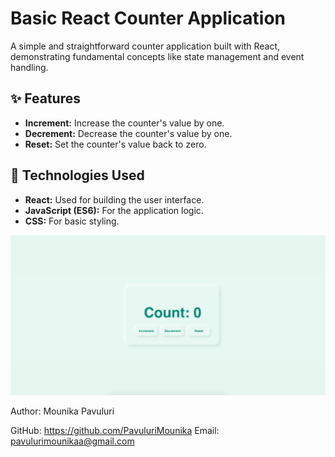# Basic React Counter Application

A simple and straightforward counter application built with React, demonstrating fundamental concepts like state management and event handling.

## ✨ Features

- **Increment:** Increase the counter's value by one.
- **Decrement:** Decrease the counter's value by one.
- **Reset:** Set the counter's value back to zero.

## 🚀 Technologies Used

- **React:** Used for building the user interface.
- **JavaScript (ES6):** For the application logic.
- **CSS:** For basic styling.

![try Once](CounterSample.png)

Author: Mounika Pavuluri

GitHub: https://github.com/PavuluriMounika Email: pavulurimounikaa@gmail.com
